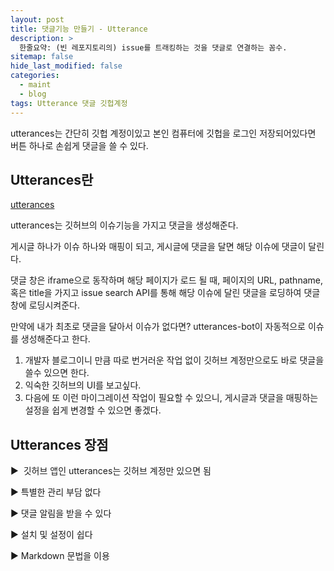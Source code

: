 ```yaml
---
layout: post
title: 댓글기능 만들기 - Utterance
description: >
  한줄요약: (빈 레포지토리의) issue를 트래킹하는 것을 댓글로 연결하는 꼼수.
sitemap: false
hide_last_modified: false
categories:
  - maint
  - blog
tags: Utterance 댓글 깃헙계정
---
```



utterances는 간단히 깃헙 계정이있고 본인 컴퓨터에 깃헙을 로그인 저장되어있다면 버튼 하나로 손쉽게 댓글을 쓸 수 있다.

## Utterances란

[utterances](https://utteranc.es/)

utterances는 깃허브의 이슈기능을 가지고 댓글을 생성해준다.

게시글 하나가 이슈 하나와 매핑이 되고, 게시글에 댓글을 달면 해당 이슈에 댓글이 달린다.

댓글 창은 iframe으로 동작하며 해당 페이지가 로드 될 때, 페이지의 URL, pathname, 혹은 title을 가지고 issue search API를 통해 해당 이슈에 달린 댓글을 로딩하여 댓글 창에 로딩시켜준다.

만약에 내가 최초로 댓글을 달아서 이슈가 없다면? utterances-bot이 자동적으로 이슈를 생성해준다고 한다.

1. 개발자 블로그이니 만큼 따로 번거러운 작업 없이 깃허브 계정만으로도 바로 댓글을 쓸수 있으면 한다.
2. 익숙한 깃허브의 UI를 보고싶다.
3. 다음에 또 이런 마이그레이션 작업이 필요할 수 있으니, 게시글과 댓글을 매핑하는 설정을 쉽게 변경할 수 있으면 좋겠다.


## Utterances 장점

▶  깃허브 앱인 utterances는 깃허브 계정만 있으면 됨

▶ 특별한 관리 부담 없다

▶ 댓글 알림을 받을 수 있다

▶ 설치 및 설정이 쉽다

▶ Markdown 문법을 이용
